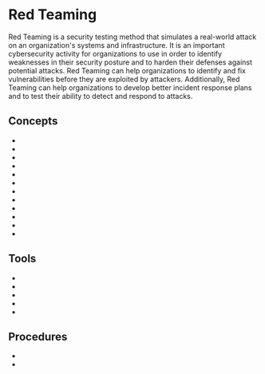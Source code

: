 # Red Teaming

Red Teaming is a security testing method that simulates a real-world attack on an organization's systems and infrastructure. It is an important cybersecurity activity for organizations to use in order to identify weaknesses in their security posture and to harden their defenses against potential attacks. Red Teaming can help organizations to identify and fix vulnerabilities before they are exploited by attackers. Additionally, Red Teaming can help organizations to develop better incident response plans and to test their ability to detect and respond to attacks.

## Concepts

* [](why-do-we-red-team)
* [](what-is-the-right-mindset-for-red-teaming)
* [](designing-realistic-cyber-threat-emulations)
* [](using-the-cyber-kill-chain-and-the-mitre-matrix-for-red-team-operations)
* [](what-is-the-difference-between-red-teaming-penetration-testing-and-vulnerability-assessments)
* [](the-business-case-against-red-teaming)
* [](key-metrics-to-measure-the-success-of-a-red-team-exercise)
* [](the-importance-of-freedom-of-movement-when-running-red-team-exercises)
* [](can-red-teaming-exercises-be-automated)
* [](how-can-cisos-make-sense-of-cyber-red-team-results)
* [](a-simple-introduction-to-red-blue-and-purple-teaming)
* [](ntfs-data-stream-manipulation)

## Tools

* [](introduction-to-red-team-tools-and-techniques)
* [](perform-remote-code-execution-with-the-use-of-reverse-shells)
* [](using-netcat-as-a-reverse-shell)
* [](top-reasons-why-red-teamers-should-know-how-to-write-their-own-custom-tools)
* [](choosing-a-command-and-control-infrastructure)

## Procedures

* [](what-is-the-ooda-loop-and-why-is-it-relevant-to-red-teaming)
* [](designing-threat-emulation-scenarios)